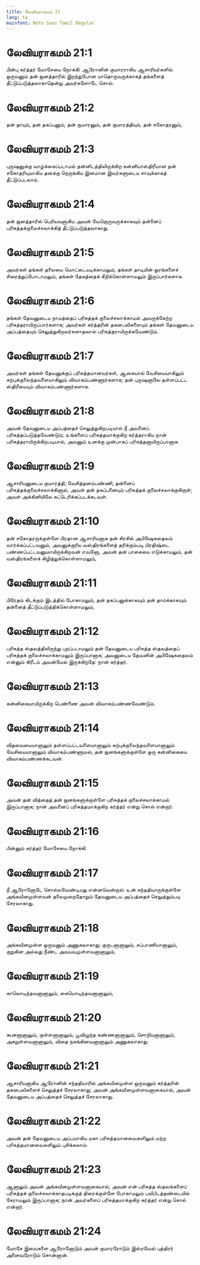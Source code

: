 ```yaml
---
title: லேவியராகமம் 21
lang: ta
mainfont: Noto Sans Tamil Regular
---
```


# லேவியராகமம் 21:1

பின்பு கர்த்தர் மோசேயை நோக்கி: ஆரோனின் குமாரராகிய ஆசாரியர்களில் ஒருவனும் தன் ஜனத்தாரில் இறந்துபோன யாதொருவருக்காகத் தங்களைத் தீட்டுப்படுத்தலாகாதென்று அவர்களோடே சொல்.

# லேவியராகமம் 21:2

தன் தாயும், தன் தகப்பனும், தன் குமாரனும், தன் குமாரத்தியும், தன் சகோதரனும்,

# லேவியராகமம் 21:3

புருஷனுக்கு வாழ்க்கைப்படாமல் தன்னிடத்திலிருக்கிற கன்னியாஸ்திரீயான தன் சகோதரியுமாகிய தனக்கு நெருங்கிய இனமான இவர்களுடைய சாவுக்காகத் தீட்டுப்படலாம்.

# லேவியராகமம் 21:4

தன் ஜனத்தாரில் பெரியவனாகிய அவன் வேறொருவருக்காகவும் தன்னைப் பரிசுத்தக்குலைச்சலாக்கித் தீட்டுப்படுத்தலாகாது.

# லேவியராகமம் 21:5

அவர்கள் தங்கள் தலையை மொட்டையடிக்காமலும், தங்கள் தாடியின் ஓரங்களைச் சிரைத்துப்போடாமலும், தங்கள் தேகத்தைக் கீறிக்கொள்ளாமலும் இருப்பார்களாக.

# லேவியராகமம் 21:6

தங்கள் தேவனுடைய நாமத்தைப் பரிசுத்தக் குலைச்சலாக்காமல் அவருக்கேற்ற பரிசுத்தராயிருப்பார்களாக; அவர்கள் கர்த்தரின் தகனபலிகளையும் தங்கள் தேவனுடைய அப்பத்தையும் செலுத்துகிறவர்களாதலால் பரிசுத்தராயிருக்கவேண்டும்.

# லேவியராகமம் 21:7

அவர்கள் தங்கள் தேவனுக்குப் பரிசுத்தமானவர்கள், ஆகையால் வேசியையாகிலும் கற்புக்குலைந்தவளையாகிலும் விவாகம்பண்ணார்களாக; தன் புருஷனாலே தள்ளப்பட்ட ஸ்திரீயையும் விவாகம்பண்ணார்களாக.

# லேவியராகமம் 21:8

அவன் தேவனுடைய அப்பத்தைச் செலுத்துகிறபடியால் நீ அவனைப் பரிசுத்தப்படுத்தவேண்டும்; உங்களைப் பரிசுத்தமாக்குகிற கர்த்தராகிய நான் பரிசுத்தராயிருக்கிறபடியால், அவனும் உனக்கு முன்பாகப் பரிசுத்தனாயிருப்பானாக.

# லேவியராகமம் 21:9

ஆசாரியனுடைய குமாரத்தி, வேசித்தனம்பண்ணி, தன்னைப் பரிசுத்தக்குலைச்சலாக்கினால், அவள் தன் தகப்பனையும் பரிசுத்தக் குலைச்சலாக்குகிறாள்; அவள் அக்கினியிலே சுட்டெரிக்கப்படக்கடவள்.

# லேவியராகமம் 21:10

தன் சகோதரருக்குள்ளே பிரதான ஆசாரியனாக தன் சிரசில் அபிஷேகதைலம் வார்க்கப்பட்டவனும், அவனுக்குரிய வஸ்திரங்களைத் தரிக்கும்படி பிரதிஷ்டை பண்ணப்பட்டவனுமாயிருக்கிறவன் எவனோ, அவன் தன் பாகையை எடுக்காமலும், தன் வஸ்திரங்களைக் கிழித்துக்கொள்ளாமலும்,

# லேவியராகமம் 21:11

பிரேதம் கிடக்கும் இடத்தில் போகாமலும், தன் தகப்பனுக்காகவும் தன் தாய்க்காகவும் தன்னைத் தீட்டுப்படுத்திக்கொள்ளாமலும்,

# லேவியராகமம் 21:12

பரிசுத்த ஸ்தலத்திலிருந்து புறப்படாமலும் தன் தேவனுடைய பரிசுத்த ஸ்தலத்தைப் பரிசுத்தக் குலைச்சலாக்காமலும் இருப்பானாக; அவனுடைய தேவனின் அபிஷேகதைலம் என்னும் கிரீடம் அவன்மேல் இருக்கிறதே: நான் கர்த்தர்.

# லேவியராகமம் 21:13

கன்னிகையாயிருக்கிற பெண்ணை அவன் விவாகம்பண்ணவேண்டும்.

# லேவியராகமம் 21:14

விதவையையானாலும் தள்ளப்பட்டவளையானாலும் கற்புக்குலைந்தவளையானாலும் வேசியையானாலும் விவாகம்பண்ணாமல், தன் ஜனங்களுக்குள்ளே ஒரு கன்னிகையை விவாகம்பண்ணக்கடவன்.

# லேவியராகமம் 21:15

அவன் தன் வித்தைத் தன் ஜனங்களுக்குள்ளே பரிசுத்தக் குலைச்சலாக்காமல் இருப்பானாக; நான் அவனைப் பரிசுத்தமாக்குகிற கர்த்தர் என்று சொல் என்றார்.

# லேவியராகமம் 21:16

பின்னும் கர்த்தர் மோசேயை நோக்கி:

# லேவியராகமம் 21:17

நீ ஆரோனோடே சொல்லவேண்டியது என்னவென்றால்: உன் சந்ததியாருக்குள்ளே அங்கவீனமுள்ளவன் தலைமுறைதோறும் தேவனுடைய அப்பத்தைச் செலுத்தும்படி சேரலாகாது.

# லேவியராகமம் 21:18

அங்கவீனமுள்ள ஒருவனும் அணுகலாகாது; குருடனானாலும், சப்பாணியானாலும், குறுகின அல்லது நீண்ட அவயவமுள்ளவனானாலும்,

# லேவியராகமம் 21:19

காலொடிந்தவனானாலும், கையொடிந்தவனானாலும்,

# லேவியராகமம் 21:20

கூனனானாலும், குள்ளனானாலும், பூவிழுந்த கண்ணனானாலும், சொறியனானாலும், அசறுள்ளவனானாலும், விதை நசுங்கினவனானாலும் அணுகலாகாது.

# லேவியராகமம் 21:21

ஆசாரியனாகிய ஆரோனின் சந்ததியாரில் அங்கவீனமுள்ள ஒருவனும் கர்த்தரின் தகனபலிகளைச் செலுத்தச் சேரலாகாது; அவன் அங்கவீனமுள்ளவனாகையால், அவன் தேவனுடைய அப்பத்தைச் செலுத்தச் சேரலாகாது.

# லேவியராகமம் 21:22

அவன் தன் தேவனுடைய அப்பமாகிய மகா பரிசுத்தமானவைகளிலும் மற்ற பரிசுத்தமானவைகளிலும் புசிக்கலாம்.

# லேவியராகமம் 21:23

ஆனாலும் அவன் அங்கவீனமுள்ளவனாகையால், அவன் என் பரிசுத்த ஸ்தலங்களைப் பரிசுத்தக் குலைச்சலாக்காதபடிக்குத் திரைக்குள்ளே போகாமலும் பலிபீடத்தண்டையில் சேராமலும் இருப்பானாக; நான் அவர்களைப் பரிசுத்தமாக்குகிற கர்த்தர் என்று சொல் என்றார்.

# லேவியராகமம் 21:24

மோசே இவைகளை ஆரோனோடும் அவன் குமாரரோடும் இஸ்ரவேல் புத்திரர் அனைவரோடும் சொன்னான்.

